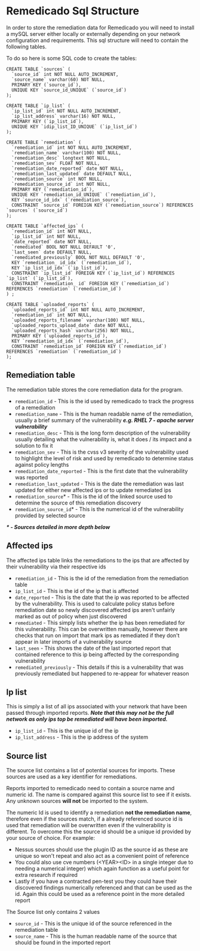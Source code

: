 # Remedicado Sql Structure

In order to store the remediation data for Remedicado you will need to install a mySQL server either locally or externally depending on your network configuration and requirements. This sql structure will need to contain the following tables.

To do so here is some SQL code to create the tables:

```
CREATE TABLE `sources` (
  `source_id` int NOT NULL AUTO_INCREMENT,
  `source_name` varchar(60) NOT NULL,
  PRIMARY KEY (`source_id`),
  UNIQUE KEY `source_id_UNIQUE` (`source_id`)
);
```

```
CREATE TABLE `ip_list` (
  `ip_list_id` int NOT NULL AUTO_INCREMENT,
  `ip_list_address` varchar(16) NOT NULL,
  PRIMARY KEY (`ip_list_id`),
  UNIQUE KEY `idip_list_ID_UNIQUE` (`ip_list_id`)
);
```

```
CREATE TABLE `remediation` (
  `remediation_id` int NOT NULL AUTO_INCREMENT,
  `remediation_name` varchar(100) NOT NULL,
  `remediation_desc` longtext NOT NULL,
  `remediation_sev` FLOAT NOT NULL,
  `remediation_date_reported` date NOT NULL,
  `remediation_last_updated` date DEFAULT NULL,
  `remediation_source` int NOT NULL,
  `remediation_source_id` int NOT NULL,
  PRIMARY KEY (`remediation_id`),
  UNIQUE KEY `remediation_id_UNIQUE` (`remediation_id`),
  KEY `source_id_idx` (`remediation_source`),
  CONSTRAINT `source_id` FOREIGN KEY (`remediation_source`) REFERENCES `sources` (`source_id`)
);
```

```
CREATE TABLE `affected_ips` (
  `remediation_id` int NOT NULL,
  `ip_list_id` int NOT NULL,
  `date_reported` date NOT NULL,
  `remediated` BOOL NOT NULL DEFAULT '0',
  `last_seen` date DEFAULT NULL,
  `remediated_previously` BOOL NOT NULL DEFAULT '0',
  KEY `remediation_ id_idx` (`remediation_id`),
  KEY `ip_list_id_idx` (`ip_list_id`),
  CONSTRAINT `ip_list_id` FOREIGN KEY (`ip_list_id`) REFERENCES `ip_list` (`ip_list_id`),
  CONSTRAINT `remediation_ id` FOREIGN KEY (`remediation_id`) REFERENCES `remediation` (`remediation_id`)
) ;
```

```
CREATE TABLE `uploaded_reports` (
  `uploaded_reports_id` int NOT NULL AUTO_INCREMENT,
  `remediation_id` int NOT NULL,
  `uploaded_reports_filename` varchar(100) NOT NULL,
  `uploaded_reports_upload_date` date NOT NULL,
  `uploaded_reports_hash` varchar(256) NOT NULL,
  PRIMARY KEY (`uploaded_reports_id`),
  KEY `remediation_id_idx` (`remediation_id`),
  CONSTRAINT `remediation_id` FOREIGN KEY (`remediation_id`) REFERENCES `remediation` (`remediation_id`)
);
```

## Remediation table
The remediation table stores the core remediation data for the program.

 - `remediation_id` - This is the id used by remedicado to track the progress of a remediation
 - `remediation_name` - This is the human readable name of the remediation, usually a brief summary of the vulnerability ***e.g. RHEL 7 - apache server vulnerability***
 - `remediation_desc` - This is the long form description of the vulnerability usually detailing what the vulnerability is, what it does / its impact and a solution to fix it
 - `remediation_sev` - This is the cvss v3 severity of the vulnerability used to highlight the level of risk and used by remedicado to determine status against policy lengths
 - `remediation_date_reported` - This is the first date that the vulnerability was reported
 - `remediation_last_updated` - This is the date the remediation was last updated for either new affected ips or to update remediated ips
 - `remediation_source`* - This is the id of the linked source used to determine the source of this remediation discovery 
 - `remediation_source_id`* - This is the numerical id of the vulnerability provided by selected source
 
 ***\* - Sources detailed in more depth below***

## Affected ips
The affected ips table links the remediations to the ips that are affected by their vulnerability via their respective ids

 - `remediation_id` - This is the id of the remediation from the remediation table
 - `ip_list_id` - This is the id of the ip that is affected
 - `date_reported` - This is the date that the ip was reported to be affected by the vulnerability. This is used to calculate policy status before remediation date so newly discovered affected ips aren't unfairly marked as out of policy when just discovered
 - `remediated` - This simply lists whether the ip has been remediated for this vulnerability. This can be overwritten manually, however there are checks that run on import that mark ips as remediated if they don't appear in later imports of a vulnerability source
 - `last_seen` - This shows the date of the last imported report that contained reference to this ip being affected by the corresponding vulnerability
 - `remediated_previously` - This details if this is a vulnerability that was previously remediated but happened to re-appear for whatever reason

## Ip list
This is simply a list of all ips associated with your network that have been passed through imported reports. ***Note that this may not be the full network as only ips top be remediated will have been imported.***

 - `ip_list_id` - This is the unique id of the ip
 - `ip_list_address` - This is the ip address of the system

## Source list
The source list contains a list of potential sources for imports. These sources are used as a key identifier for remediations. 

Reports imported to remedicado need to contain a source name and numeric id. The name is compared against this source list to see if it exists. Any unknown sources **will not** be imported to the system. 

The numeric Id is used to identify a remediation **not the remediation name**, therefore even if the sources match, if a already referenced source id is used that remediation will be overwritten even if the vulnerability is different. 
To overcome this the source id should be a unique id provided by your source of choice. For example: 

 - Nessus sources should use the plugin ID as the source id as these are unique so won't repeat and also act as a convenient point of reference
 - You could also use cve numbers (\<YEAR\>\<ID\> in a single integer due to needing a numerical integer) which again function as a useful point for extra research if required
 - Lastly if you have a contracted pen-test you they could have their discovered findings numerically referenced and that can be used as the id. Again this could be used as a reference point in the more detailed report

The Source list only contains 2 values
- `source_id` - This is the unique id of the source referenced in the remediation table
 - `source_name` - This is the human readable name of the source that should be found in the imported report
